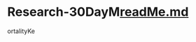 # Research-30DayM[readMe.md](https://github.com/georgecampanis/Research-30DayMortalityKe/files/7150558/readMe.md)
ortalityKe
